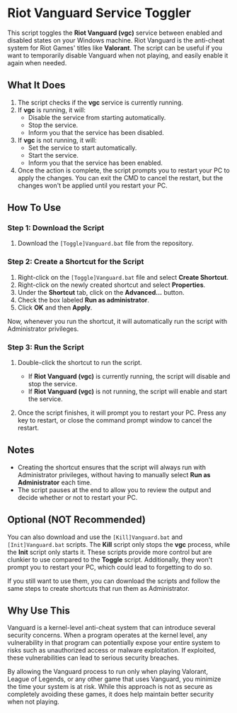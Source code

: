 # Riot Vanguard Service Toggler

This script toggles the **Riot Vanguard (vgc)** service between enabled and disabled states on your Windows machine. Riot Vanguard is the anti-cheat system for Riot Games' titles like **Valorant**. The script can be useful if you want to temporarily disable Vanguard when not playing, and easily enable it again when needed.

## What It Does

1. The script checks if the **vgc** service is currently running.
2. If **vgc** is running, it will:
   - Disable the service from starting automatically.
   - Stop the service.
   - Inform you that the service has been disabled.
3. If **vgc** is not running, it will:
   - Set the service to start automatically.
   - Start the service.
   - Inform you that the service has been enabled.
4. Once the action is complete, the script prompts you to restart your PC to apply the changes. You can exit the CMD to cancel the restart, but the changes won't be applied until you restart your PC.

## How To Use

### Step 1: Download the Script

1. Download the `[Toggle]Vanguard.bat` file from the repository.

### Step 2: Create a Shortcut for the Script

1. Right-click on the `[Toggle]Vanguard.bat` file and select **Create Shortcut**.
2. Right-click on the newly created shortcut and select **Properties**.
3. Under the **Shortcut** tab, click on the **Advanced...** button.
4. Check the box labeled **Run as administrator**.
5. Click **OK** and then **Apply**.

Now, whenever you run the shortcut, it will automatically run the script with Administrator privileges.

### Step 3: Run the Script

1. Double-click the shortcut to run the script.

   - If **Riot Vanguard (vgc)** is currently running, the script will disable and stop the service.
   - If **Riot Vanguard (vgc)** is not running, the script will enable and start the service.

2. Once the script finishes, it will prompt you to restart your PC. Press any key to restart, or close the command prompt window to cancel the restart.

## Notes

- Creating the shortcut ensures that the script will always run with Administrator privileges, without having to manually select **Run as Administrator** each time.
- The script pauses at the end to allow you to review the output and decide whether or not to restart your PC.

## Optional (NOT Recommended)

You can also download and use the `[Kill]Vanguard.bat` and `[Init]Vanguard.bat` scripts. The **Kill** script only stops the **vgc** process, while the **Init** script only starts it. These scripts provide more control but are clunkier to use compared to the **Toggle** script. Additionally, they won't prompt you to restart your PC, which could lead to forgetting to do so.

If you still want to use them, you can download the scripts and follow the same steps to create shortcuts that run them as Administrator.

## Why Use This

Vanguard is a kernel-level anti-cheat system that can introduce several security concerns. When a program operates at the kernel level, any vulnerability in that program can potentially expose your entire system to risks such as unauthorized access or malware exploitation. If exploited, these vulnerabilities can lead to serious security breaches.

By allowing the Vanguard process to run only when playing Valorant, League of Legends, or any other game that uses Vanguard, you minimize the time your system is at risk. While this approach is not as secure as completely avoiding these games, it does help maintain better security when not playing.
